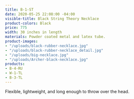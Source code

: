 ```yaml
---
title: B-1-ST
date: 2020-05-25 22:08:00 -04:00
visible-title: Black String Theory Necklace
product-colors: Black
price: 775
width: 30 inches in length
materials: Powder coated metal and latex tube.
product-images:
- "/uploads/black-rubber-necklace.jpg"
- "/uploads/black-rubber-necklace_detail.jpg"
- "/uploads/big-necklace.jpg"
- "/uploads/Archer-black-necklace.jpg"
products:
- B-4-RU
- W-1-TL
- B-3-TL
---
```


Flexible, lightweight, and long enough to throw over the head. 